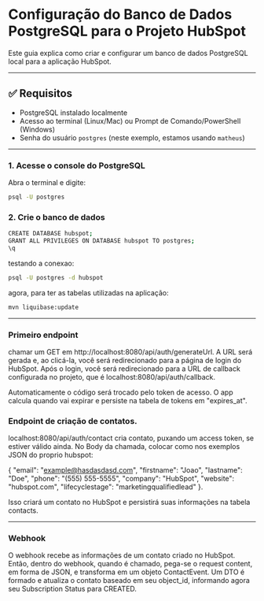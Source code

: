 # Configuração do Banco de Dados PostgreSQL para o Projeto HubSpot

Este guia explica como criar e configurar um banco de dados PostgreSQL local para a aplicação HubSpot.

---

## ✅ Requisitos

- PostgreSQL instalado localmente
- Acesso ao terminal (Linux/Mac) ou Prompt de Comando/PowerShell (Windows)
- Senha do usuário `postgres` (neste exemplo, estamos usando `matheus`)

---

### 1. Acesse o console do PostgreSQL

Abra o terminal e digite:

```bash
psql -U postgres
```

### 2. Crie o banco de dados
```bash
CREATE DATABASE hubspot;
GRANT ALL PRIVILEGES ON DATABASE hubspot TO postgres;
\q
```

testando a conexao:
```bash
psql -U postgres -d hubspot
```

agora, para ter as tabelas utilizadas na aplicação:
```bash
mvn liquibase:update
```
---

### Primeiro endpoint

chamar um GET em http://localhost:8080/api/auth/generateUrl. A URL será gerada e, ao clicá-la,
você será redirecionado para a página de login do HubSpot. Após o login, você será redirecionado para a URL de callback configurada no projeto,
que é localhost:8080/api/auth/callback.

Automaticamente o código será trocado pelo token de acesso. O app calcula quando vai expirar e persiste
na tabela de tokens em "expires_at". 

### Endpoint de criação de contatos.

localhost:8080/api/auth/contact cria contato, puxando um access token, se estiver válido ainda.
No Body da chamada, colocar como nos exemplos JSON do proprio hubspot:

{
"email": "example@hasdasdasd.com",
"firstname": "Joao",
"lastname": "Doe",
"phone": "(555) 555-5555",
"company": "HubSpot",
"website": "hubspot.com",
"lifecyclestage": "marketingqualifiedlead"
}.

Isso criará um contato no HubSpot e persistirá suas informações na tabela contacts.

---
### Webhook

O webhook recebe as informações de um contato criado no HubSpot. Então, dentro do webhook, quando 
é chamado, pega-se o request content, em forma de JSON, e transforma em um objeto ContactEvent.
Um DTO é formado e atualiza o contato baseado em seu object_id, informando agora seu Subscription Status
para CREATED.

